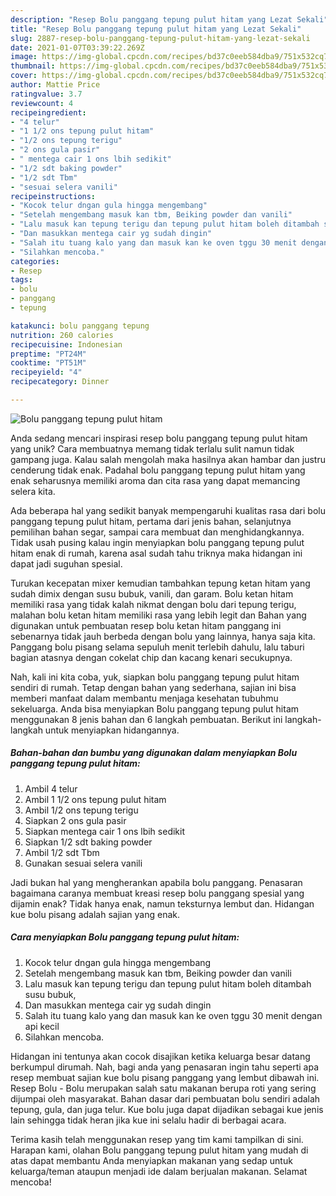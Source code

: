 ```yaml
---
description: "Resep Bolu panggang tepung pulut hitam yang Lezat Sekali"
title: "Resep Bolu panggang tepung pulut hitam yang Lezat Sekali"
slug: 2887-resep-bolu-panggang-tepung-pulut-hitam-yang-lezat-sekali
date: 2021-01-07T03:39:22.269Z
image: https://img-global.cpcdn.com/recipes/bd37c0eeb584dba9/751x532cq70/bolu-panggang-tepung-pulut-hitam-foto-resep-utama.jpg
thumbnail: https://img-global.cpcdn.com/recipes/bd37c0eeb584dba9/751x532cq70/bolu-panggang-tepung-pulut-hitam-foto-resep-utama.jpg
cover: https://img-global.cpcdn.com/recipes/bd37c0eeb584dba9/751x532cq70/bolu-panggang-tepung-pulut-hitam-foto-resep-utama.jpg
author: Mattie Price
ratingvalue: 3.7
reviewcount: 4
recipeingredient:
- "4 telur"
- "1 1/2 ons tepung pulut hitam"
- "1/2 ons tepung terigu"
- "2 ons gula pasir"
- " mentega cair 1 ons lbih sedikit"
- "1/2 sdt baking powder"
- "1/2 sdt Tbm"
- "sesuai selera vanili"
recipeinstructions:
- "Kocok telur dngan gula hingga mengembang"
- "Setelah mengembang masuk kan tbm, Beiking powder dan vanili"
- "Lalu masuk kan tepung terigu dan tepung pulut hitam boleh ditambah susu bubuk,"
- "Dan masukkan mentega cair yg sudah dingin"
- "Salah itu tuang kalo yang dan masuk kan ke oven tggu 30 menit dengan api kecil"
- "Silahkan mencoba."
categories:
- Resep
tags:
- bolu
- panggang
- tepung

katakunci: bolu panggang tepung 
nutrition: 260 calories
recipecuisine: Indonesian
preptime: "PT24M"
cooktime: "PT51M"
recipeyield: "4"
recipecategory: Dinner

---
```



![Bolu panggang tepung pulut hitam](https://img-global.cpcdn.com/recipes/bd37c0eeb584dba9/751x532cq70/bolu-panggang-tepung-pulut-hitam-foto-resep-utama.jpg)

Anda sedang mencari inspirasi resep bolu panggang tepung pulut hitam yang unik? Cara membuatnya memang tidak terlalu sulit namun tidak gampang juga. Kalau salah mengolah maka hasilnya akan hambar dan justru cenderung tidak enak. Padahal bolu panggang tepung pulut hitam yang enak seharusnya memiliki aroma dan cita rasa yang dapat memancing selera kita.

Ada beberapa hal yang sedikit banyak mempengaruhi kualitas rasa dari bolu panggang tepung pulut hitam, pertama dari jenis bahan, selanjutnya pemilihan bahan segar, sampai cara membuat dan menghidangkannya. Tidak usah pusing kalau ingin menyiapkan bolu panggang tepung pulut hitam enak di rumah, karena asal sudah tahu triknya maka hidangan ini dapat jadi suguhan spesial.

Turukan kecepatan mixer kemudian tambahkan tepung ketan hitam yang sudah dimix dengan susu bubuk, vanili, dan garam. Bolu ketan hitam memiliki rasa yang tidak kalah nikmat dengan bolu dari tepung terigu, malahan bolu ketan hitam memiliki rasa yang lebih legit dan Bahan yang digunakan untuk pembuatan resep bolu ketan hitam panggang ini sebenarnya tidak jauh berbeda dengan bolu yang lainnya, hanya saja kita. Panggang bolu pisang selama sepuluh menit terlebih dahulu, lalu taburi bagian atasnya dengan cokelat chip dan kacang kenari secukupnya.


Nah, kali ini kita coba, yuk, siapkan bolu panggang tepung pulut hitam sendiri di rumah. Tetap dengan bahan yang sederhana, sajian ini bisa memberi manfaat dalam membantu menjaga kesehatan tubuhmu sekeluarga. Anda bisa menyiapkan Bolu panggang tepung pulut hitam menggunakan 8 jenis bahan dan 6 langkah pembuatan. Berikut ini langkah-langkah untuk menyiapkan hidangannya.

<!--inarticleads1-->

##### Bahan-bahan dan bumbu yang digunakan dalam menyiapkan Bolu panggang tepung pulut hitam:

1. Ambil 4 telur
1. Ambil 1 1/2 ons tepung pulut hitam
1. Ambil 1/2 ons tepung terigu
1. Siapkan 2 ons gula pasir
1. Siapkan  mentega cair 1 ons lbih sedikit
1. Siapkan 1/2 sdt baking powder
1. Ambil 1/2 sdt Tbm
1. Gunakan sesuai selera vanili


Jadi bukan hal yang mengherankan apabila bolu panggang. Penasaran bagaimana caranya membuat kreasi resep bolu panggang spesial yang dijamin enak? Tidak hanya enak, namun teksturnya lembut dan. Hidangan kue bolu pisang adalah sajian yang enak. 

<!--inarticleads2-->

##### Cara menyiapkan Bolu panggang tepung pulut hitam:

1. Kocok telur dngan gula hingga mengembang
1. Setelah mengembang masuk kan tbm, Beiking powder dan vanili
1. Lalu masuk kan tepung terigu dan tepung pulut hitam boleh ditambah susu bubuk,
1. Dan masukkan mentega cair yg sudah dingin
1. Salah itu tuang kalo yang dan masuk kan ke oven tggu 30 menit dengan api kecil
1. Silahkan mencoba.


Hidangan ini tentunya akan cocok disajikan ketika keluarga besar datang berkumpul dirumah. Nah, bagi anda yang penasaran ingin tahu seperti apa resep membuat sajian kue bolu pisang panggang yang lembut dibawah ini. Resep Bolu - Bolu merupakan salah satu makanan berupa roti yang sering dijumpai oleh masyarakat. Bahan dasar dari pembuatan bolu sendiri adalah tepung, gula, dan juga telur. Kue bolu juga dapat dijadikan sebagai kue jenis lain sehingga tidak heran jika kue ini selalu hadir di berbagai acara. 

Terima kasih telah menggunakan resep yang tim kami tampilkan di sini. Harapan kami, olahan Bolu panggang tepung pulut hitam yang mudah di atas dapat membantu Anda menyiapkan makanan yang sedap untuk keluarga/teman ataupun menjadi ide dalam berjualan makanan. Selamat mencoba!
